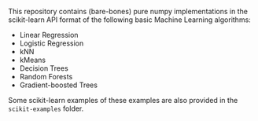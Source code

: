 This repository contains (bare-bones) pure numpy implementations in the scikit-learn API format of the following basic Machine Learning algorithms:
  - Linear Regression
  - Logistic Regression
  - kNN
  - kMeans
  - Decision Trees
  - Random Forests
  - Gradient-boosted Trees

Some scikit-learn examples of these examples are also provided in the `scikit-examples` folder.
